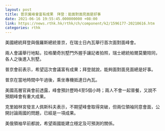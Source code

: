 ```yaml
---
layout: post
title: 普京冀峰會富有成果　拜登：能面對面見面是好事
date: 2021-06-16 19:55:45.000000000 +08:00
link: https://news.rthk.hk/rthk/ch/component/k2/1596177-20210616.htm
categories: rthk
---
```


美國總統拜登與俄羅斯總統普京，在瑞士日內瓦舉行首次面對面峰會。

兩人會議舉行地點，拉格蘭奇別墅門外握手讓記者拍照，瑞士總統帕爾莫蘭陪同，各人之後進入別墅。

普京會前表示，希望這次會議富有成果；拜登就說，能夠面對面見面總是好事。

普京在當地時間中午過後，乘坐專機抵達日內瓦。

美國高層官員會前透露，峰會預計歷時4至5個小時；兩人不會一起晉餐，又說不預期峰會有重大成果。

克里姆林宮發言人佩斯科夫表示，不期望峰會取得突破，但兩位領袖同意會面，公開討論兩國的問題，已經是一項成果。

美俄領袖早前都說，希望兩國能建立穩定及可預測的關係。
